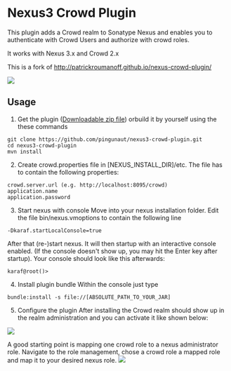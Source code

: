 Nexus3 Crowd Plugin
==================

This plugin adds a Crowd realm to Sonatype Nexus and enables you to authenticate with Crowd Users and authorize with crowd roles.

It works with Nexus 3.x and Crowd 2.x

This is a fork of http://patrickroumanoff.github.io/nexus-crowd-plugin/

<a href='http://ci.pingunaut.com/job/nexus3-crowd-plugin/'><img src='http://ci.pingunaut.com/buildStatus/icon?job=nexus3-crowd-plugin'></a>

Usage
-
1. Get the plugin (<a href='https://github.com/pingunaut/nexus3-crowd-plugin/releases/download/3.0.1-01/nexus3-crowd-plugin-3.0.1-01.jar.zip'>Downloadable zip file</a>) orbuild it by yourself using the these commands
  ```
  git clone https://github.com/pingunaut/nexus3-crowd-plugin.git
  cd nexus3-crowd-plugin
  mvn install
  ```
  
2. Create crowd.properties file in [NEXUS_INSTALL_DIR]/etc. The file has to contain the following properties:
  ```
  crowd.server.url (e.g. http://localhost:8095/crowd)
  application.name
  application.password
  ```

3. Start nexus with console
  Move into your nexus installation folder. Edit the file bin/nexus.vmoptions to contain the following line
  ```
  -Dkaraf.startLocalConsole=true
  ```
  After that (re-)start nexus. It will then startup with an interactive console enabled. (If the console doesn't show up, you may hit the Enter key after startup).
  Your console should look like this afterwards:
  ```
  karaf@root()> 
  ```
  
4. Install plugin bundle
  Within the console just type
  ```
  bundle:install -s file://[ABSOLUTE_PATH_TO_YOUR_JAR]
  ```
  
5. Configure the plugin
  After installing the Crowd realm should show up in the realm administration and you can activate it like shown below:
  <img src='https://pseudorandombullshitgenerator.com/wp-content/uploads/2016/09/nexus_crowd.png'>

  A good starting point is mapping one crowd role to a nexus administrator role. Navigate to the role management, chose a crowd role a mapped role and map it to your desired nexus role.
  <img src='https://pseudorandombullshitgenerator.com/wp-content/uploads/2016/09/nexus-5.png'>
